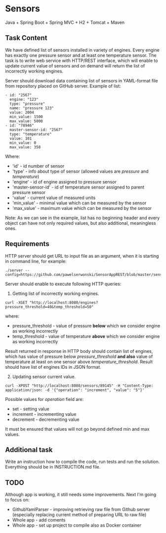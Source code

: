 # Sensors

Java + Spring Boot + Spring MVC + H2 + Tomcat + Maven

## Task Content
We have defined list of sensors installed in variety of engines. Every engine has exactly one pressure sensor and at least one temperature sensor. The task is to write web service with HTTP/REST interface, which will enable to update current value of sensors and on demand will return the list of incorrectly working engines.

Server should download data containing list of sensors in YAML-format file from repository placed on GitHub server. Example of list:

```
- id: "2567"
  engine: "123"
  type: "pressure"
  name: "pressure 123"
  value: 2004
  min_value: 1500
  max_value: 5000
- id: "78946"
  master-sensor-id: "2567"
  type: "temperature"
  value: 101
  min_value: 0
  max_value: 350
```

Where:
* 'id' - id number of sensor
* 'type' - info about type of sensor (allowed values are *pressure* and *temperature*)
* 'engine' - id of engine assigned to pressure sensor
* 'master-sensor-id' - id of temperature sensor assigned to parent pressure sensor
* 'value' - current value of measured units
* 'min_value' - minimal value which can be measured by the sensor
* 'max_value' - maximum value which can be measured by the sensor

Note: As we can see in the example, list has no beginning header and every object can have not only required values, but also additional, meaningless ones.

## Requirements

HTTP server should get URL to input file as an argument, when it is starting in command line, for example:
```
./server --config=https://github.com/pawelserwonski/SensorAppREST/blob/master/sensors/sensorList.yml
```

Server should enable to execute following HTTP queries:

1. Getting list of incorrectly working engines.
```
curl -XGET "http://localhost:8080/engines?pressure_threshold=40&temp_threshold=50"
```

where:
* pressure_threshold - value of pressure **below** which we consider engine as working incorrectly
* temp_threshold - value of temperature **above** which we consider engine as working incorrectly

Result returned in response in HTTP body should contain list of engines, which has value of pressure below *pressure_threshold* **and also** value of temperature at least on one sensor above *temperature_threshold*. Result should have list of engines IDs in JSON format.

2. Updating sensor current value.
```
curl -XPOST "http://localhost:8080/sensors/89145" -H "Content-Type: application/json: -d '{"operation": "increment", "value": "5"}'
```

Possible values for *operation* field are:
* set - setting value 
* increment - incrementing value
* decrement - decrementing value

It must be ensured that values will not go beyond defined min and max values.

## Additional task
Write an instruction how to compile the code, run tests and run the solution. Everything should be in INSTRUCTION.md file.

## TODO
Although app is working, it still needs some improvements. Next I'm going to focus on:
* GithubYamlParser - improving retrieving raw file from Github server (especially replacing current method of preparing URL to raw file)
* Whole app - add coments
* Whole app - set up project to compile also as Docker container
